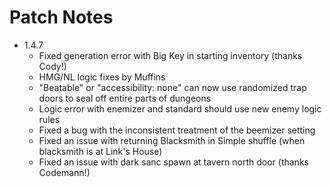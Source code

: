 # Patch Notes

* 1.4.7
  - Fixed generation error with Big Key in starting inventory (thanks Cody!)
  - HMG/NL logic fixes by Muffins
  - "Beatable" or "accessibility: none" can now use randomized trap doors to seal off entire parts of dungeons
  - Logic error with enemizer and standard should use new enemy logic rules
  - Fixed a bug with the inconsistent treatment of the beemizer setting
  - Fixed an issue with returning Blacksmith in Simple shuffle (when blacksmith is at Link's House)
  - Fixed an issue with dark sanc spawn at tavern north door (thanks Codemann!)
